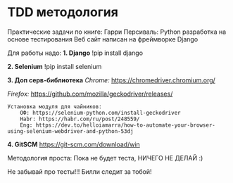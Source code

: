 # TDD методология
Практические задачи по книге: Гарри Персиваль: Python разработка на основе тестирования
Веб сайт написан на фреймворке Django

Для работы надо:
<b>1. Django</b>
!pip install django

<b>2. Selenium</b>
!pip install selenium

<b>3. Доп серв-библиотека</b>
<i>Chrome:</i>
https://chromedriver.chromium.org/

<i>Firefox:</i>
https://github.com/mozilla/geckodriver/releases/

	Установка модуля для чайников:
		ОФ: https://selenium-python.com/install-geckodriver
		Habr: https://habr.com/ru/post/248559/
		Eng: https://dev.to/helloiamarra/how-to-automate-your-browser-using-selenium-webdriver-and-python-53dj

<b>4. GitSCM</b>
https://git-scm.com/download/win


Методология проста: Пока не будет теста, НИЧЕГО НЕ ДЕЛАЙ :)

Не забывай про тесты!!! 
Билли следит за тобой!
